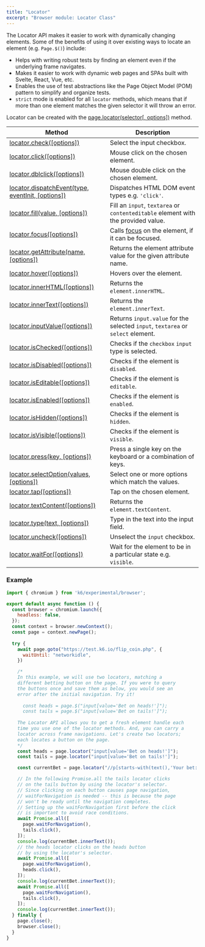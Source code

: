 ```yaml
---
title: "Locator"
excerpt: "Browser module: Locator Class"
---
```


The Locator API makes it easier to work with dynamically changing elements. Some of the benefits of using it over existing ways to locate an element (e.g. `Page.$()`) include:

- Helps with writing robust tests by finding an element even if the underlying frame navigates.
- Makes it easier to work with dynamic web pages and SPAs built with Svelte, React, Vue, etc.
- Enables the use of test abstractions like the Page Object Model (POM) pattern to simplify and organize tests.
- `strict` mode is enabled for all `locator` methods, which means that if more than one element matches the given selector it will throw an error.

Locator can be created with the [page.locator(selector[, options])](/javascript-api/k6-experimental/browser/page/#page-locator) method.

| Method                                                                                                        | Description                                                                                                                |
|---------------------------------------------------------------------------------------------------------------|----------------------------------------------------------------------------------------------------------------------------|
| [locator.check([options])](/javascript-api/k6-experimental/browser/locator/check) <BWIPT id="471"/>                       | Select the input checkbox.                                                                                                 |
| [locator.click([options])](/javascript-api/k6-experimental/browser/locator/click) <BWIPT id="471"/>                       | Mouse click on the chosen element.                                                                                        |
| [locator.dblclick([options])](/javascript-api/k6-experimental/browser/locator/dblclick) <BWIPT id="469"/>                 | Mouse double click on the chosen element.                                                                                 |
| [locator.dispatchEvent(type, eventInit, [options])](/javascript-api/k6-experimental/browser/locator/dispatchevent)        | Dispatches HTML DOM event types e.g. `'click'`.                                                                              |
| [locator.fill(value, [options])](/javascript-api/k6-experimental/browser/locator/fill)                                    | Fill an `input`, `textarea` or `contenteditable` element with the provided value.                                          |
| [locator.focus([options])](/javascript-api/k6-experimental/browser/locator/focus)                                         | Calls [focus](https://developer.mozilla.org/en-US/docs/Web/API/HTMLElement/focus) on the element, if it can be focused. |
| [locator.getAttribute(name, [options])](/javascript-api/k6-experimental/browser/locator/getattribute)                     | Returns the element attribute value for the given attribute name.                                                          |
| [locator.hover([options])](/javascript-api/k6-experimental/browser/locator/hover) <BWIPT id="471"/>                       | Hovers over the element.                                                                                                   |
| [locator.innerHTML([options])](/javascript-api/k6-experimental/browser/locator/innerhtml)                                 | Returns the `element.innerHTML`.                                                                                           |
| [locator.innerText([options])](/javascript-api/k6-experimental/browser/locator/innertext)                                 | Returns the `element.innerText`.                                                                                           |
| [locator.inputValue([options])](/javascript-api/k6-experimental/browser/locator/inputvalue)                               | Returns `input.value` for the selected `input`, `textarea` or `select` element.                                            |
| [locator.isChecked([options])](/javascript-api/k6-experimental/browser/locator/ischecked)                                 | Checks if the `checkbox` `input` type is selected.                                                                         |
| [locator.isDisabled([options])](/javascript-api/k6-experimental/browser/locator/isdisabled)                               | Checks if the element is `disabled`.                                                                                       |
| [locator.isEditable([options])](/javascript-api/k6-experimental/browser/locator/iseditable)                               | Checks if the element is `editable`.                                                                                       |
| [locator.isEnabled([options])](/javascript-api/k6-experimental/browser/locator/isenabled)                                 | Checks if the element is `enabled`.                                                                                        |
| [locator.isHidden([options])](/javascript-api/k6-experimental/browser/locator/ishidden)                                   | Checks if the element is `hidden`.                                                                                         |
| [locator.isVisible([options])](/javascript-api/k6-experimental/browser/locator/isvisible)                                 | Checks if the element is `visible`.                                                                                        |
| [locator.press(key, [options])](/javascript-api/k6-experimental/browser/locator/press)                                    | Press a single key on the keyboard or a combination of keys.                                                               |
| [locator.selectOption(values, [options])](/javascript-api/k6-experimental/browser/locator/selectoption) <BWIPT id="470"/> | Select one or more options which match the values.                                                                         |
| [locator.tap([options])](/javascript-api/k6-experimental/browser/locator/tap) <BWIPT id="471"/>                           | Tap on the chosen element.                                                                                                |
| [locator.textContent([options])](/javascript-api/k6-experimental/browser/locator/textcontent)                             | Returns the `element.textContent`.                                                                                         |
| [locator.type(text, [options])](/javascript-api/k6-experimental/browser/locator/type)                                     | Type in the text into the input field.                                                                                     |
| [locator.uncheck([options])](/javascript-api/k6-experimental/browser/locator/uncheck) <BWIPT id="471"/>                   | Unselect the `input` checkbox.                                                                                             |
| [locator.waitFor([options])](/javascript-api/k6-experimental/browser/locator/waitfor) <BWIPT id="472"/>                   | Wait for the element to be in a particular state e.g. `visible`.                                                           |

### Example

<CodeGroup labels={[]}>

```javascript
import { chromium } from 'k6/experimental/browser';

export default async function () {
  const browser = chromium.launch({
    headless: false,
  });
  const context = browser.newContext();
  const page = context.newPage();
  
  try {
    await page.goto("https://test.k6.io/flip_coin.php", {
      waitUntil: "networkidle",
    })

    /*
    In this example, we will use two locators, matching a
    different betting button on the page. If you were to query
    the buttons once and save them as below, you would see an
    error after the initial navigation. Try it!
  
      const heads = page.$("input[value='Bet on heads!']");
      const tails = page.$("input[value='Bet on tails!']");
  
    The Locator API allows you to get a fresh element handle each
    time you use one of the locator methods. And, you can carry a
    locator across frame navigations. Let's create two locators;
    each locates a button on the page.
    */
    const heads = page.locator("input[value='Bet on heads!']");
    const tails = page.locator("input[value='Bet on tails!']");

    const currentBet = page.locator("//p[starts-with(text(),'Your bet: ')]");

    // In the following Promise.all the tails locator clicks
    // on the tails button by using the locator's selector.
    // Since clicking on each button causes page navigation,
    // waitForNavigation is needed -- this is because the page
    // won't be ready until the navigation completes.
    // Setting up the waitForNavigation first before the click
    // is important to avoid race conditions.
    await Promise.all([
      page.waitForNavigation(),
      tails.click(),
    ]);
    console.log(currentBet.innerText());
    // the heads locator clicks on the heads button
    // by using the locator's selector.
    await Promise.all([
      page.waitForNavigation(),
      heads.click(),
    ]);
    console.log(currentBet.innerText());
    await Promise.all([
      page.waitForNavigation(),
      tails.click(),
    ]);
    console.log(currentBet.innerText());
  } finally {
    page.close();
    browser.close();
  }
}
```

</CodeGroup>
